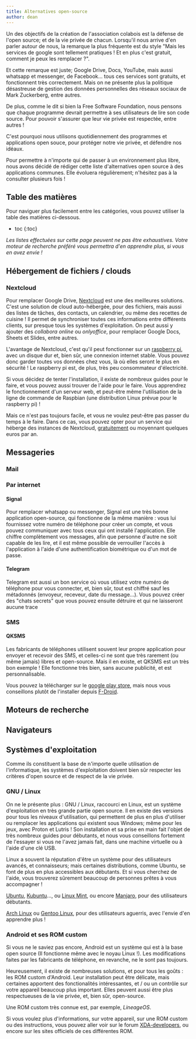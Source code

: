 ```yaml
---
title: Alternatives open-source
author: dean
---
```


Un des objectifs de la création de l'association colabois est la défense de l'open source; et de la vie privée de chacun. Lorsqu'il nous arrive d'en parler autour de nous, la remarque la plus fréquente est du style "Mais les services de google sont tellement pratiques ! Et en plus c'est gratuit, comment je peux les remplacer ?".

Et cette remarque est juste; Google Drive, Docs, YouTube, mais aussi whatsapp et messenger, de Facebook... tous ces services sont gratuits, et fonctionnent très correctement. Mais on ne présente plus la politique désastreuse de gestion des données personnelles des réseaux sociaux de Mark Zuckerberg, entre autres.

De plus, comme le dit si bien la Free Software Foundation, nous pensons que chaque programme devrait permettre à ses utilisateurs de lire son code source. Pour pouvoir s'assurer que leur vie privée est respectée, entre autres !

C'est pourquoi nous utilisons quotidiennement des programmes et applications open souce, pour protéger notre vie privée, et défendre nos idéaux. 

Pour permettre à n'importe qui de passer à un environnement plus libre, nous avons décidé de rédiger cette liste d'alternatives open source à des applications communes. Elle évoluera régulièrement; n'hésitez pas à la consulter plusieurs fois !

## Table des matières

Pour naviguer plus facilement entre les catégories, vous pouvez utiliser la table des matières ci-dessous.

* toc
{:toc}

*Les listes effectuées sur cette page peuvent ne pas être exhaustives. Votre moteur de recherche préféré vous permettra d'en apprendre plus, si vous en avez envie !*

## Hébergement de fichiers / clouds

### Nextcloud

Pour remplacer Google Drive, [Nextcloud](https://nextcloud.com/) est une des meilleures solutions. C'est une solution de cloud auto-hébergée, pour des fichiers, mais aussi des listes de tâches, des contacts, un calendrier, ou même des recettes de cuisine ! Il permet de synchroniser toutes ces informations entre différents clients, sur presque tous les systèmes d'exploitation. On peut aussi y ajouter des *collabora online* ou *onlyoffice*, pour remplacer Google Docs, Sheets et Slides, entre autres.

L'avantage de Nextcloud, c'est qu'il peut fonctionner sur un [raspberry pi](https://www.raspberrypi.org/), avec un disque dur et, bien sûr, une connexion internet stable. Vous pouvez donc garder toutes vos données chez vous, là où elles seront le plus en sécurité ! Le raspberry pi est, de plus, très peu consommateur d'électricité.

Si vous décidez de tenter l'installation, il existe de nombreux guides pour le faire, et vous pouvez aussi trouver de l'aide pour le faire. Vous apprendrez le fonctionnement d'un serveur web, et peut-être même l'utilisation de la ligne de commande de Raspbian (une distribution Linux prévue pour le raspberry pi) ! 

Mais ce n'est pas toujours facile, et vous ne voulez peut-être pas passer du temps à le faire. Dans ce cas, vous pouvez opter pour un service qui héberge des instances de Nextcloud, [gratuitement](https://nextcloud.com/signup/) ou moyennant quelques euros par an.

## Messageries

### Mail

### Par internet



#### Signal

Pour remplacer whatsapp ou messenger, Signal est une très bonne application open-source, qui fonctionne de la même manière : vous lui fournissez votre numéro de téléphone pour créer un compte, et vous pouvez communiquer avec tous ceux qui ont installé l'application. Elle chiffre complètement vos messages, afin que personne d'autre ne soit capable de les lire, et il est même possible de verrouiller l'accès à l'application à l'aide d'une authentification biométrique ou d'un mot de passe.

#### Telegram

Telegram est aussi un bon service où vous utilisez votre numéro de téléphone pour vous connecter, et, bien sûr, tout est chiffré sauf les métadonnés (envoyeur, receveur, date du message...). Vous pouvez créer des "chats secrets" que vous pouvez ensuite détruire et qui ne laisseront aucune trace

### SMS

#### QKSMS

Les fabricants de téléphones utilisent souvent leur propre application pour envoyer et recevoir des SMS, et celles-ci ne sont que très rarement (ou même jamais) libres et open-source. Mais il en existe, et QKSMS est un très bon exemple ! Elle fonctionne très bien, sans aucune publicité, et est personnalisable.

Vous pouvez la télécharger sur le [google play store](https://play.google.com/store/apps/details?id=com.moez.QKSMS&hl=en_US&gl=US), mais nous vous conseillons plutôt de l'installer depuis [F-Droid](https://f-droid.org/en/packages/com.moez.QKSMS/).

## Moteurs de recherche

## Navigateurs

## Systèmes d'exploitation

Comme ils constituent la base de n'importe quelle utilisation de l'informatique, les systèmes d'exploitation doivent bien sûr respecter les critères d'open source et de respect de la vie privée. 

### GNU / Linux

On ne le présente plus : GNU / Linux, raccourci en Linux, est un système d'exploitation en très grande partie open source. Il en existe des versions pour tous les niveaux d'utilisation, qui permettent de plus en plus d'utiliser ou remplacer les applications qui existent sous Windows; même pour les jeux, avec Proton et Lutris ! Son installation et sa prise en main fait l'objet de très nombreux guides pour débutants, et nous vous conseillons fortement de l'essayer si vous ne l'avez jamais fait, dans une machine virtuelle ou à l'aide d'une clé USB.

Linux a souvent la réputation d'être un système pour des utilisateurs avancés, et connaisseurs; mais certaines distributions, comme Ubuntu, se font de plus en plus accessibles aux débutants. Et si vous cherchez de l'aide, vous trouverez sûrement beaucoup de personnes prêtes à vous accompagner !

[Ubuntu](https://ubuntu.com/), [Kubuntu](https://kubuntu.org/)..., ou [Linux Mint](https://linuxmint.com/), ou encore [Manjaro](https://manjaro.org/), pour des utilisateurs débutants.

[Arch Linux](https://archlinux.org/) ou [Gentoo Linux](https://www.gentoo.org/), pour des utilisateurs aguerris, avec l'envie d'en apprendre plus !

### Android et ses ROM custom

Si vous ne le saviez pas encore, Android est un système qui est à la base open source (Il fonctionne même avec le noyau Linux !). Les modifications faites par les fabricants de téléphone, en revanche, ne le sont pas toujours.

Heureusement, il existe de nombreuses solutions, et pour tous les goûts : les ROM custom d'Android. Leur installation peut être délicate, mais certaines apportent des fonctionalités intéressantes, et / ou un contrôle sur votre appareil beaucoup plus important. Elles peuvent aussi être plus respectueuses de la vie privée, et, bien sûr, open-source.

Une ROM custom très connue est, par exemple, *LineageOS*. 

Si vous voulez plus d'informations, sur votre appareil, sur une ROM custom ou des instructions, vous pouvez aller voir sur le forum [XDA-developers](https://www.xda-developers.com/the-most-popular-custom-roms-on-xda/), ou encore sur les sites officiels de ces différentes ROM.
